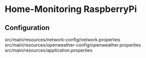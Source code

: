 # Home-Monitoring RaspberryPi

## Configuration
src/main/resources/network-config/network.properties
src/main/resources/openweather-config/openweather.properties
src/main/resources/application.properties